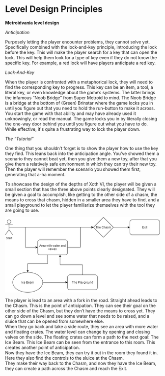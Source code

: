 # Level Design Principles

**Metroidvania level design**

_Anticipation_

Purposely letting the player encounter problems, they cannot solve yet. Specifically combined with the lock-and-key principle, introducing the lock before the key. This will make the player search for a key that can open the lock. This will help them look for a type of key even if they do not know the specific key. For example, a red lock will have players anticipate a red key.



_Lock-And-Key_

When the player is confronted with a metaphorical lock, they will need to find the corresponding key to progress. This key can be an item, a tool, a literal key, or even knowledge about the game’s systems. The latter brings the infamous “Noob Bridge” from Super Metroid to mind. The Noob Bridge is a bridge at the bottom of (Green) Brinstar where the game locks you in until you figure out that you need to hold the run-button to make it across. You start the game with that ability and may have already used it unknowingly, or read the manual. The game locks you in by literally closing the one-way door behind you until you figure out what you have to do. While effective, it's quite a frustrating way to lock the player down.



_The “Tutorial”_

One thing that you shouldn’t forget is to show the player how to use the key they find. This leans back into the anticipation angle. You’ve showed them a scenario they cannot beat yet, then you give them a new toy, after that you give them a relatively safe environment in which they can try their new toy. Then the player will remember the scenario you showed them first, generating that a-ha moment.

 

To showcase the design of the depths of Xoth VI, the player will be given a small section that has the three above points clearly designated. They will be given a goal to accomplish, like getting to the other side of a chasm, the means to cross that chasm, hidden in a smaller area they have to find, and a small playground to let the player familiarize themselves with the tool they are going to use.

![Global level flow](<../.gitbook/assets/image (1).png>)

The player is lead to an area with a fork in the road. Straight ahead leads to the Chasm. This is the point of anticipation. They can see their goal on the other side of the Chasm, but they don’t have the means to cross yet. They can go down a level and see some water that needs to be raised, and a sluice that can be opened from somewhere else.\
When they go back and take a side route, they see an area with more water and floating crates. The water level can change by opening and closing valves on the side. The floating crates can form a path to the next goal: The Ice Beam. This Ice Beam can be seen from the entrance to this room. This creates another point of anticipation.\
Now they have the Ice Beam, they can try it out in the room they found it in. Here they also find the controls to the sluice at the Chasm.\
They make their way back to the Chasm, and now they have the Ice Beam, they can create a path across the Chasm and reach the Exit.
